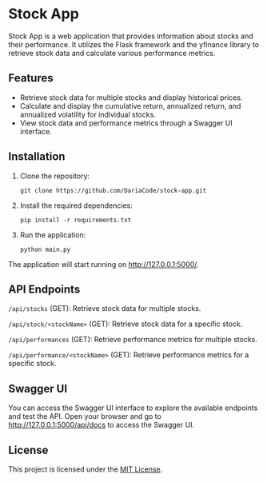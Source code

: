 # Stock App
Stock App is a web application that provides information about stocks and their performance. It utilizes the Flask framework and the yfinance library to retrieve stock data and calculate various performance metrics.

## Features
- Retrieve stock data for multiple stocks and display historical prices.
- Calculate and display the cumulative return, annualized return, and annualized volatility for individual stocks.
- View stock data and performance metrics through a Swagger UI interface.

## Installation
1. Clone the repository:

	`git clone https://github.com/DariaCode/stock-app.git`

2. Install the required dependencies:

	`pip install -r requirements.txt`

3. Run the application:

	`python main.py`

The application will start running on http://127.0.0.1:5000/.

## API Endpoints
`/api/stocks` (GET): Retrieve stock data for multiple stocks.

`/api/stock/<stockName>` (GET): Retrieve stock data for a specific stock.

`/api/performances` (GET): Retrieve performance metrics for multiple stocks.

`/api/performance/<stockName>` (GET): Retrieve performance metrics for a specific stock.

## Swagger UI
You can access the Swagger UI interface to explore the available endpoints and test the API. Open your browser and go to http://127.0.0.1:5000/api/docs to access the Swagger UI.

## License
This project is licensed under the [MIT License](https://chat.openai.com/c/LICENSE).